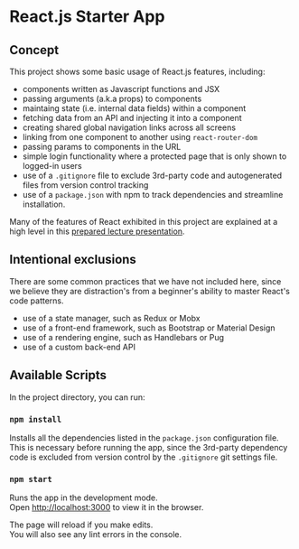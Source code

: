 # React.js Starter App

## Concept

This project shows some basic usage of React.js features, including:

- components written as Javascript functions and JSX
- passing arguments (a.k.a props) to components
- maintaing state (i.e. internal data fields) within a component
- fetching data from an API and injecting it into a component
- creating shared global navigation links across all screens
- linking from one component to another using `react-router-dom`
- passing params to components in the URL
- simple login functionality where a protected page that is only shown to logged-in users
- use of a `.gitignore` file to exclude 3rd-party code and autogenerated files from version control tracking
- use of a `package.json` with npm to track dependencies and streamline installation.

Many of the features of React exhibited in this project are explained at a high level in this [prepared lecture presentation](https://nyu-computer-science.github.io/software-engineering/react-intro/).

## Intentional exclusions

There are some common practices that we have not included here, since we believe they are distraction's from a beginner's ability to master React's code patterns.

- use of a state manager, such as Redux or Mobx
- use of a front-end framework, such as Bootstrap or Material Design
- use of a rendering engine, such as Handlebars or Pug
- use of a custom back-end API

## Available Scripts

In the project directory, you can run:

### `npm install`

Installs all the dependencies listed in the `package.json` configuration file.
This is necessary before running the app, since the 3rd-party dependency code is excluded from version control by the `.gitignore` git settings file.

### `npm start`

Runs the app in the development mode.<br />
Open [http://localhost:3000](http://localhost:3000) to view it in the browser.

The page will reload if you make edits.<br />
You will also see any lint errors in the console.
